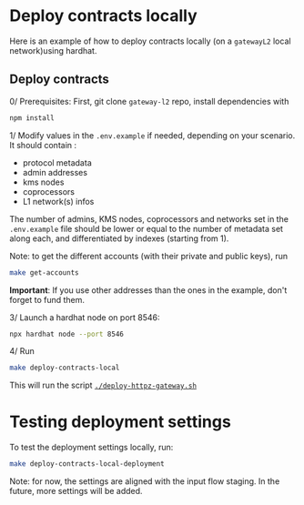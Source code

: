 # Deploy contracts locally

Here is an example of how to deploy contracts locally (on a `gatewayL2` local network)using hardhat.

## Deploy contracts

0/ Prerequisites: First, git clone `gateway-l2` repo, install dependencies with

```bash
npm install
```

1/ Modify values in the `.env.example` if needed, depending on your scenario. It should contain :

- protocol metadata
- admin addresses
- kms nodes
- coprocessors
- L1 network(s) infos

The number of admins, KMS nodes, coprocessors and networks set in the `.env.example` file should be lower or equal to
the number of metadata set along each, and differentiated by indexes (starting from 1).

Note: to get the different accounts (with their private and public keys), run

```bash
make get-accounts
```

**Important**: If you use other addresses than the ones in the example, don't forget to fund them.

3/ Launch a hardhat node on port 8546:

```bash
npx hardhat node --port 8546
```

4/ Run

```bash
make deploy-contracts-local
```

This will run the script [`./deploy-httpz-gateway.sh`](../deploy-httpz-gateway.sh)

# Testing deployment settings

To test the deployment settings locally, run:

```bash
make deploy-contracts-local-deployment
```

Note: for now, the settings are aligned with the input flow staging. In the future, more settings will be added.
